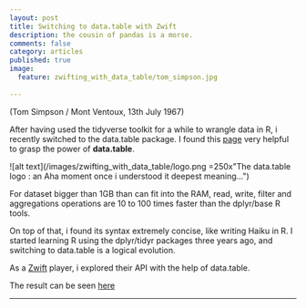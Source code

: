 ```yaml
---
layout: post
title: Switching to data.table with Zwift
description: the cousin of pandas is a morse.
comments: false
category: articles
published: true
image:
  feature: zwifting_with_data_table/tom_simpson.jpg
  
---
```


(Tom Simpson / Mont Ventoux,  13th July 1967)

After having used the tidyverse toolkit for a while to wrangle data in R, i recently switched to the data.table package. I found this [page](http://franknarf1.github.io/r-tutorial/_book/tables.html#tables) very helpful to grasp the power of **data.table**.



![alt text](/images/zwifting_with_data_table/logo.png =250x"The data.table logo : an Aha moment once i understood it deepest meaning...")<!-- .element height="50%" width="50%" -->


For dataset bigger than 1GB than can fit into the RAM, read, write, filter and aggregations operations are 10 to 100 times faster than the dplyr/base R tools.

On top of that, i found its syntax extremely concise, like writing Haiku in R.
I started learning R using the dplyr/tidyr packages three years ago, and switching to data.table is a logical evolution.

As a [Zwift](https://zwift.com/) player, i explored their API with the help of data.table.

The result can be seen [here](https://zwiftclement.s3.amazonaws.com/EDA_zwift_profiles_short.html)



-----------



